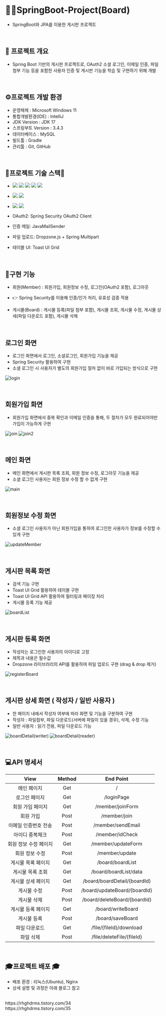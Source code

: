 # 💁‍♂️SpringBoot-Project(Board)
- SpringBoot와 JPA를 이용한 게시판 프로젝트

<br>

## 📌 프로젝트 개요
- Spring Boot 기반의 게시판 프로젝트로, OAuth2 소셜 로그인, 이메일 인증, 파일 첨부 기능 등을 포함한 사용자 인증 및 게시판 기능을 학습 및 구현하기 위해 개발

<br>

## ⚙프로젝트 개발 환경
- 운영체제 : Microsoft Windows 11
- 통합개발환경(IDE) : IntelliJ
- JDK Version : JDK 17
- 스프링부트 Version : 3.4.3
- 데이터베이스 : MySQL
- 빌드툴 : Gradle
- 관리툴 : Git, GitHub

<br>

## 📗프로젝트 기술 스택📗
- <img src="https://img.shields.io/badge/HTML5-E34F26?style=for-the-badge&logo=html5&logoColor=white" /> <img src="https://img.shields.io/badge/CSS3-1572B6?style=for-the-badge&logo=css3&logoColor=white" /> <img src="https://img.shields.io/badge/JS-F7DF1E?style=for-the-badge&logo=JavaScript&logoColor=white" /> <img src="https://img.shields.io/badge/Bootstrap-7952B3?style=for-the-badge&logo=Bootstrap&logoColor=white" /> <img src="https://img.shields.io/badge/Thymeleaf-005F0F?style=for-the-badge&logo=Thymeleaf&logoColor=white" />
- <img src="https://img.shields.io/badge/Spring Boot-6DB33F?style=for-the-badge&logo=SpringBoot&logoColor=white" /> <img src="https://img.shields.io/badge/Spring Security-6DB33F?style=for-the-badge&logo=SpringSecurity&logoColor=white" />
- <img src="https://img.shields.io/badge/Hibernate-59666C?style=for-the-badge&logo=Hibernate&logoColor=white" /> <img src="https://img.shields.io/badge/MySQL-4479A1?style=for-the-badge&logo=MySQL&logoColor=white" />

- OAuth2: Spring Security OAuth2 Client
- 인증 메일: JavaMailSender
- 파일 업로드: Dropzone.js + Spring Multipart
- 테이블 UI: Toast UI Grid

<br>

## 🔧구현 기능
- 회원(Member) : 회원가입, 회원정보 수정, 로그인(OAuth2 포함), 로그아웃 
- 👉 Spring Security를 이용해 인증/인가 처리, 유효성 검증 적용
  
- 게시물(Board) : 게시물 등록(파일 첨부 포함), 게시물 조회, 게시물 수정, 게시물 상세(파일 다운로드 포함), 게시물 삭제
<br>    

## 로그인 화면

* 로그인 화면에서 로그인, 소셜로그인, 회원가입 기능을 제공
* Spring Security 활용하여 구현
* 소셜 로그인 시 사용자가 별도의 회원가입 절차 없이 바로 가입되는 방식으로 구현

![login](https://github.com/user-attachments/assets/a367552c-7fce-48ef-bd71-2e2be0eed560)

<br>


## 회원가입 화면

* 회원가입 화면에서 중복 확인과 이메일 인증을 통해, 두 절차가 모두 완료되어야만 가입이 가능하게 구현

![join](https://github.com/user-attachments/assets/a761087d-6ab9-40a4-9169-ae68b36d5cb8)
![join2](https://github.com/user-attachments/assets/8c56b287-078f-45db-a3ca-1756df49682a)

<br>


## 메인 화면

* 메인 화면에서 게시판 목록 조회, 회원 정보 수정, 로그아웃 기능을 제공
* 소셜 로그인 사용자는 회원 정보 수정 할 수 없게 구현

![main](https://github.com/user-attachments/assets/a17c044d-14ac-4efd-be23-512b50e7b4af)

<br>



## 회원정보 수정 화면

* 소셜 로그인 사용자가 아닌 회원가입을 통하여 로그인한 사용자가 정보를 수정할 수 있게 구현

![updateMember](https://github.com/user-attachments/assets/adb4000f-0312-4808-bd12-0ec5553430ed)

<br>


## 게시판 목록 화면

* 검색 기능 구현
* Toast UI Grid 활용하여 테이블 구현
* Toast UI Grid API 활용하여 필터링과 페이징 처리
* 게시물 등록 기능 제공

![boardList](https://github.com/user-attachments/assets/07f8877f-1fa6-4cc9-a8ed-4832c1d67594)

<br>

## 게시판 등록 화면

* 작성자는 로그인한 사용자의 아이디로 고정
* 제목과 내용은 필수값
* Dropzone 라이브러리의 API를 활용하여 파일 업로드 구현 (drag & drop 제거)
  
![registerBoard](https://github.com/user-attachments/assets/91490f48-b1a2-4791-a8d7-cfcb6e6e6765)

<br>

## 게시판 상세 화면 ( 작성자 / 일반 사용자 )

* 한 페이지 내에서 작성자 여부에 따라 화면 및 기능을 구분하여 구현
* 작성자 : 파일첨부, 파일 다운로드(서버에 파일이 있을 경우), 삭제, 수정 기능
* 일반 사용자 : 읽기 전용, 파일 다운로드 기능

![boardDetail(writer)](https://github.com/user-attachments/assets/1b02b6c7-d661-40c7-a87a-1aef2abf1d33)
![boardDetail(reader)](https://github.com/user-attachments/assets/5e3488b7-bdd8-43a0-a7af-01880160edd8)

<br>



## 💻API 명세서
|View|Method|End Point|
|:----:|:----:|:----:|
|메인 페이지|Get|/|
|로그인 페이지|Get|/loginPage|
|회원 가입 페이지|Get|/member/joinForm|
|회원 가입|Post|/member/join|
|이메일 인증번호 전송|Post|/member/sendEmail|
|아이디 중복체크|Post|/member/idCheck|
|회원 정보 수정 페이지|Get|/member/updateForm|
|회원 정보 수정|Post|/member/update|
|게시물 목록 페이지|Get|/board/boardList|
|게시물 목록 조회|Get|/board/boardList/data|
|게시물 상세 페이지|Get|/board/boardDetail/{boardId}|
|게시물 수정|Post|/board/updateBoard/{boardId}|
|게시물 삭제|Post|/board/deleteBoard/{boardId}|
|게시물 등록 페이지|Get|/board/writeBoard|
|게시물 등록|Post|/board/saveBoard|
|파일 다운로드|Get|/file/{fileId}/download|
|파일 삭제|Post|/file/deleteFile/{fileId}|
<br>



## 🎓프로젝트 배포 🎓
* 배포 환경 : 리눅스(Ubuntu), Nginx
* 상세 설명 및 과정은 아래 블로그 참고
<br>
https://rhghdrms.tistory.com/34
<br>
https://rhghdrms.tistory.com/35



